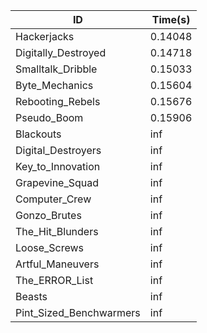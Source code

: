 |ID|Time(s)|
|-|-|
|Hackerjacks|0.14048|
|Digitally_Destroyed|0.14718|
|Smalltalk_Dribble|0.15033|
|Byte_Mechanics|0.15604|
|Rebooting_Rebels|0.15676|
|Pseudo_Boom|0.15906|
|Blackouts|inf|
|Digital_Destroyers|inf|
|Key_to_Innovation|inf|
|Grapevine_Squad|inf|
|Computer_Crew|inf|
|Gonzo_Brutes|inf|
|The_Hit_Blunders|inf|
|Loose_Screws|inf|
|Artful_Maneuvers|inf|
|The_ERROR_List|inf|
|Beasts|inf|
|Pint_Sized_Benchwarmers|inf|
